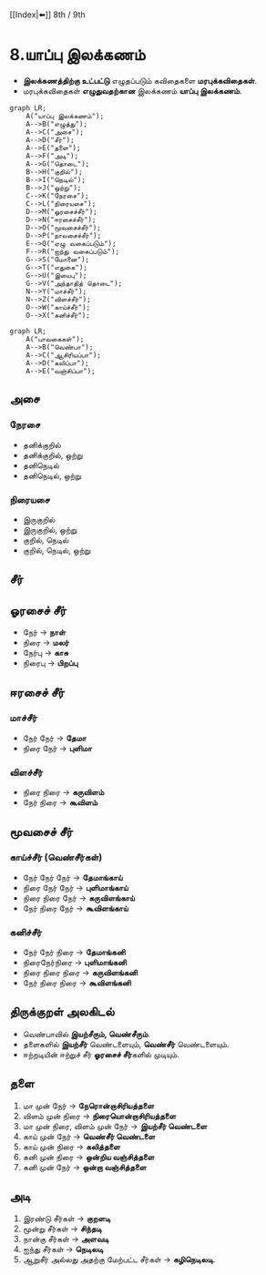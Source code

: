 [[Index|⬅️]]
8th / 9th
# 8.யாப்பு இலக்கணம்
- **இலக்கணத்திற்கு உட்பட்டு** எழுதப்படும் கவிதைகளை **மரபுக்கவிதைகள்**.
- மரபுக்கவிதைகள் **எழுதுவதற்கான** இலக்கணம் **யாப்பு இலக்கணம்**.
```mermaid
graph LR;
	A("யாப்பு இலக்கணம்");
    A-->B("எழுத்து");
    A-->C("அசை");
    A-->D("சீர்");
    A-->E("தளை");
    A-->F("அடி");
    A-->G("தொடை");
    B-->H("குறில்");
    B-->I("நெடில்");
    B-->J("ஒற்று");
    C-->K("நேரசை");
    C-->L("நிரையசை");
    D-->M("ஓரசைச்சீர்");
    D-->N("ஈரசைச்சீர்");
    D-->O("மூவசைச்சீர்");
    D-->P("நாலசைச்சீர்");
    E-->Q("ஏழு வகைப்படும்");
    F-->R("ஐந்து வகைப்படும்");
    G-->S("மோனை");
    G-->T("எதுகை");
    G-->U("இயைபு");
    G-->V("அந்தாதித் தொடை");
    N-->Y("மாச்சீர்");
    N-->Z("விளச்சீர்");
    O-->W("காய்ச்சீர்");
    O-->X("கனிச்சீர்");
```
```mermaid
graph LR;
	A("பாவகைகள்");
    A-->B("வெண்பா");
    A-->C("ஆசிரியப்பா");
    A-->D("கலிப்பா");
    A-->E("வஞ்சிப்பா");
```


## அசை 
### நேரசை 
- தனிக்குறில்
- தனிக்குறில், ஒற்று
- தனிநெடில்
- தனிநெடில், ஒற்று
### நிரையசை
- இருகுறில்
- இருகுறில், ஒற்று
- குறில், நெடில்
- குறில், நெடில், ஒற்று

## சீர்
## ஓரசைச் சீர்
- நேர் -> **நாள்**
- நிரை -> **மலர்**
- நேர்பு -> **காசு**
- நிரைபு -> **பிறப்பு**

## ஈரசைச் சீர்
### மாச்சீர்
- நேர் நேர் -> **தேமா** 
- நிரை நேர் -> **புளிமா**
### விளச்சீர்
- நிரை நிரை -> **கருவிளம்** 
- நேர் நிரை -> **கூவிளம்** 

## மூவசைச் சீர்
### காய்ச்சீர் (வெண்சீர்கள்)
- நேர் நேர் நேர் -> **தேமாங்காய்**
- நிரை நேர் நேர் -> **புளிமாங்காய்**
- நிரை நிரை நேர் -> **கருவிளங்காய்**
- நேர் நிரை நேர் -> **கூவிளங்காய்**
### கனிச்சீர் 
- நேர் நேர் நிரை -> **தேமாங்கனி**
- நிரைநேர்நிரை -> **புளிமாங்கனி**
- நிரை நிரை நிரை -> **கருவிளங்கனி**
- நேர் நிரை நிரை -> **கூவிளங்கனி**

## திருக்குறள் அலகிடல்
- வெண்பாவில் **இயற்சீரும், வெண்சீரும்**. 
- தளைகளில் **இயற்சீர்** வெண்டளையும், **வெண்சீர்** வெண்டளையும்.
- ஈற்றடியின் ஈற்றுச் சீர் **ஓரசைச் சீர்**களில் முடியும்.

## தளை 
1. மா முன் நேர் -> **நேரொன்றாசிரியத்தளை**
2. விளம் முன் நிரை -> **நிரையொன்றாசிரியத்தளை**
3. மா முன் நிரை, விளம் முன் நேர் -> **இயற்சீர் வெண்டளை**
4. காய் முன் நேர் -> **வெண்சீர் வெண்டளை**
5. காய் முன் நிரை -> **கலித்தளை**
6. கனி முன் நிரை -> **ஒன்றிய வஞ்சித்தளை**
7. கனி முன் நேர் -> **ஒன்றா வஞ்சித்தளை**

## அடி
1. இரண்டு சீர்கள் -> **குறளடி**
2. மூன்று சீர்கள் -> **சிந்தடி**
3. நான்கு சீர்கள் -> **அளவடி**
4. ஐந்து சீர்கள் -> **நெடிலடி**
5. ஆறுசீர் அல்லது அதற்கு மேற்பட்ட சீர்கள் -> **கழிநெடிலடி**. 
 